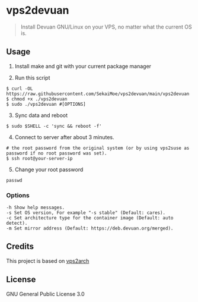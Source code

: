 # vps2devuan

> Install Devuan GNU/Linux on your VPS, no matter what the current OS is.

## Usage

1. Install make and git with your current package manager

2. Run this script

```
$ curl -OL https://raw.githubusercontent.com/SekaiMoe/vps2devuan/main/vps2devuan
$ chmod +x ./vps2devuan
$ sudo ./vps2devuan #[OPTIONS]
```

3. Sync data and reboot

```
$ sudo $SHELL -c 'sync && reboot -f'
```

4. Connect to server after about 3 minutes.

```
# the root password from the original system (or by using vps2suse as password if no root password was set).
$ ssh root@your-server-ip
```

5. Change your root password

```
passwd
```

### Options

```
-h Show help messages.
-s Set OS version, For example "-s stable" (Default: cares).
-c Set architecture type for the container image (Default: auto detect).
-m Set mirror address (Default: https://deb.devuan.org/merged).
```

## Credits

This project is based on [vps2arch](https://github.com/drizzt/vps2arch)

## License

GNU General Public License 3.0
